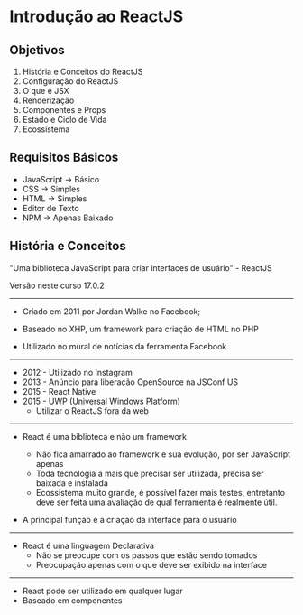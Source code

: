 # Introdução ao ReactJS

## Objetivos

 1. História e Conceitos do ReactJS
 2. Configuração do ReactJS
 3. O que é JSX
 4. Renderização
 5. Componentes e Props
 6. Estado e Ciclo de Vida
 7. Ecossistema

## Requisitos Básicos

 - JavaScript → Básico
 - CSS → Simples
 - HTML → Simples
 - Editor de Texto
 - NPM → Apenas Baixado

## História e Conceitos

"Uma biblioteca JavaScript para criar interfaces de usuário" - ReactJS

Versão neste curso 17.0.2

---------

 - Criado em 2011 por Jordan Walke no Facebook;

 - Baseado no XHP, um framework para criação de HTML no PHP

 - Utilizado no mural de notícias da ferramenta Facebook

---------

 - 2012 - Utilizado no Instagram
 - 2013 - Anúncio para liberação OpenSource na JSConf US
 - 2015 - React Native
 - 2015 - UWP (Universal Windows Platform)
    - Utilizar o ReactJS fora da web 

-----------

 - React é uma biblioteca e não um framework
    - Não fica amarrado ao framework e sua evolução, por ser JavaScript apenas
    - Toda tecnologia a mais que precisar ser utilizada, precisa ser baixada e instalada
    - Ecossistema muito grande, é possível fazer mais testes, entretanto deve ser feita uma avaliação de qual ferramenta é realmente útil.

 - A principal função é a criação da interface para o usuário

--------------

 - React é uma linguagem Declarativa
    - Não se preocupe com os passos que estão sendo tomados
    - Preocupação apenas com o que deve ser exibido na interface

--------

 - React pode ser utilizado em qualquer lugar
 - Baseado em componentes